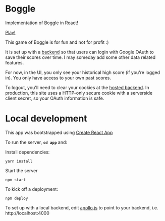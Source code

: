 # Boggle

Implementation of Boggle in React!

[Play!](https://meagonqz.github.io/boggle/)

This game of Boggle is for fun and not for profit :)

It is set up with a [backend](https://github.com/meagonqz/boggle-backend) so
that users can login with Google OAuth to save their scores over time. I
may someday add some other data related features.

For now, in the UI, you only see your historical high score (if you're logged
in). You only have access to your own past scores.

To logout, you'll need to clear your cookies at the [hosted backend](https://peaceful-hamlet-86580.herokuapp.com/api). In production, this site uses a HTTP-only secure cookie with a serverside client secret, so your OAuth information is safe.

# Local development
This app was bootstrapped using [Create React App](https://github.com/facebook/create-react-app)

To run the server, **`cd app`** and:

Install dependencies:
```
yarn install
```

Start the server
```
npm start
```

To kick off a deployment:
```
npm deploy
```

To set up with a local backend, edit
[apollo.js](https://github.com/meagonqz/boggle/blob/master/app/src/helpers/apollo.js) to point to your backend, i.e. http://localhost:4000
